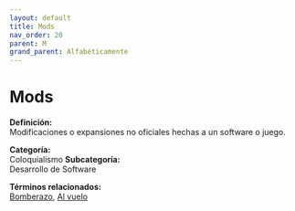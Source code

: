 ```yaml
---
layout: default
title: Mods
nav_order: 20
parent: M
grand_parent: Alfabéticamente
---
```


# Mods

**Definición:**  
Modificaciones o expansiones no oficiales hechas a un software o juego.

**Categoría:**  
Coloquialismo 
**Subcategoría:**  
Desarrollo de Software

**Términos relacionados:**  
[Bomberazo](https://maleniski.github.io/diccionario-angl-tec-mx/docs/alfabeticamente/B/bomberazo.html), [Al vuelo](https://maleniski.github.io/diccionario-angl-tec-mx/docs/alfabeticamente/A/al-vuelo.html)
